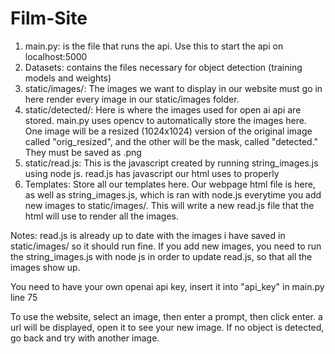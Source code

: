 # Film-Site

1) main.py: is the file that runs the api. Use this to start the api on localhost:5000
2) Datasets: contains the files necessary for object detection (training models and weights)
3) static/images/: The images we want to display in our website must go in here
render every image in our static/images folder. 
4) static/detected/: Here is where the images used for open ai api are stored. main.py uses opencv to automatically store the images here. One image will be a resized (1024x1024) version of the original image called "orig_resized", and the other will be the mask, called "detected." They must be saved as .png
5) static/read.js: This is the javascript created by running string_images.js using node js. read.js has javascript our html uses to properly 
6) Templates: Store all our templates here. Our webpage html file is here, as well as string_images.js, which is ran with node.js everytime you add new images to static/images/. This will write a new read.js file that the html will use to render all the images.

Notes:
read.js is already up to date with the images i have saved in static/images/ so it should run fine. If you add new images, you need to run the string_images.js with node js in order to update read.js, so that all the images show up.

You need to have your own openai api key, insert it into "api_key" in main.py line 75

To use the website, select an image, then enter a prompt, then click enter. a url will be displayed, open it to see your new image. If no object is detected, go back and try with another image.

